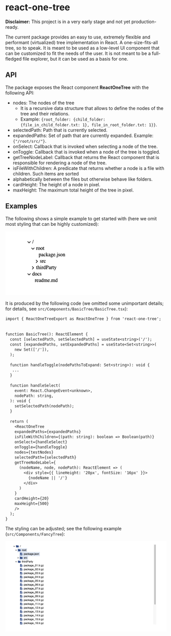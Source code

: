 <!-- SPDX-FileCopyrightText: TNG Technology Consulting GmbH <https://www.tngtech.com> -->
<!-- SPDX-FileCopyrightText: Leslie Lazzarino <leslie.lazzarino@tngtech.com> -->
<!-- SPDX-FileCopyrightText: Benedikt Richter <benedikt.richter@tngtech.com> -->

<!-- SPDX-License-Identifier: Apache-2.0 -->

# react-one-tree

**Disclaimer:** This project is in a very early stage and not yet production-ready. 

The current package provides an easy to use, extremely flexible and performant (virtualized) tree implementation in React. 
A one-size-fits-all tree, so to speak. It is meant to be used as a low-level UI component that can be customized to
fit the needs of the user. It is not meant to be a full-fledged file explorer, but it can be used as a basis for one.

## API

The package exposes the React component **ReactOneTree** with the following API:

* nodes: The nodes of the tree
    * It is a recursive data structure that allows to define the nodes of the tree and their relations.
    * Example: `{root_folder: {child_folder: {file_in_child_folder.txt: 1}, file_in_root_folder.txt: 1}}`.
* selectedPath: Path that is currently selected.
* expandedPaths: Set of path that are currently expanded. Example: `{"/root/src/"}`.
* onSelect: Callback that is invoked when selecting a node of the tree.
* onToggle: Callback that is invoked when a node of the tree is toggled.
* getTreeNodeLabel: Callback that returns the React component that is responsible for rendering a node of the tree.
* isFileWithChildren: A predicate that returns whether a node is a file with children. Such items are sorted 
* alphabetically between the files but otherwise behave like folders.
* cardHeight: The height of a node in pixel.
* maxHeight: The maximum total height of the tree in pixel.


## Examples
The following shows a simple example to get started with (here we omit most styling that can be highly customized):

![](docs/simple_folder_tree_example.png)

It is produced by the following code (we omitted some unimportant details; for details, see `src/Components/BasicTree/BasicTree.tsx`):


```
import { ReactOneTreeExport as ReactOneTree } from 'react-one-tree';


function BasicTree(): ReactElement {
  const [selectedPath, setSelectedPath] = useState<string>('/');
  const [expandedPaths, setExpandedPaths] = useState<Set<string>>(
    new Set(['/']),
  );

  function handleToggle(nodePathsToExpand: Set<string>): void {
   ...
  }

  function handleSelect(
    event: React.ChangeEvent<unknown>,
    nodePath: string,
  ): void {
    setSelectedPath(nodePath);
  }

  return (
    <ReactOneTree
    expandedPaths={expandedPaths}
    isFileWithChildren={(path: string): boolean => Boolean(path)}
    onSelect={handleSelect}
    onToggle={handleToggle}
    nodes={testNodes}
    selectedPath={selectedPath}
    getTreeNodeLabel={
      (nodeName, node, nodePath): ReactElement => (
        <div style={{ lineHeight: '20px', fontSize: '16px' }}>
          {nodeName || '/'}
        </div>
      )
    }
    cardHeight={20}
    maxHeight={500}
    />
  );
}
```

The styling can be adjusted; see the following example (`src/Components/FancyTree`):

![](docs/folder_tree_example.png)
